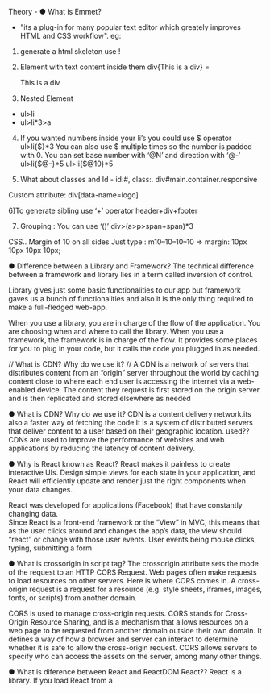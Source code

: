 Theory -
● What is Emmet?
- "its a plug-in for many popular text editor which greately improves HTML and CSS workflow".
eg:
1) generate a html skeleton
use !

2) Element with text content inside them
div{This is a div} = <div>This is a div</div>

3) Nested Element
- ul>li
- ul>li*3>a

4) If you wanted numbers inside your li’s you could use $ operator
ul>li{$}*3
You can also use $ multiple times so the number is padded with 0.
 You can set base number with ‘@N’ and direction with ‘@-’
ul>li{$@-}*5
ul>li{$@10}*5

5) What about classes and Id - id:#, class:.
div#main.container.responsive
<div id="main" class="container responsive"></div>
Custom attribute:
div[data-name=logo]

6)To generate sibling use ‘+’ operator
header+div+footer

7. Grouping : You can use ‘()’ 
div>(a>p>span+span)*3
<div>
<a>
<span></span>
<span></span>
</a>
</div>

CSS..
Margin of 10 on all sides
Just type :
m10–10–10–10  =>  margin: 10px 10px 10px 10px;

● Difference between a Library and Framework?
The technical difference between a framework and library lies in a term called inversion of control.

Library gives just some basic functionalities to our app but framework gaves us a bunch of functionalities and also it is the only thing required to make a full-fledged web-app.

When you use a library, you are in charge of the flow of the application. You are choosing when and where to call the library. 
When you use a framework, the framework is in charge of the flow. It provides some places for you to plug in your code, but it calls the code you plugged in as needed.


// What is CDN? Why do we use it?
// A CDN is a network of servers that distributes content from an “origin” server throughout the world by caching content close to where each end user is accessing the internet via a web-enabled device. The content they request is first stored on the origin server and is then replicated and stored elsewhere as needed


● What is CDN? Why do we use it?
CDN is a content delivery network.its also a faster way of fetching the code
 It is a system of distributed servers that deliver content to a user based on their geographic location. 
 used?? CDNs are used to improve the performance of websites and web applications by reducing the latency of content delivery.


● Why is React known as React?
React makes it painless to create interactive UIs.
 Design simple views for each state in your application, and React will efficiently update and render just the right components when your data changes.

 React was developed for applications (Facebook) that have constantly changing data.  
 Since React is a front-end framework or the “View” in MVC, this means that as the user clicks around and changes the app’s data, 
 the view should “react” or change with those user events. User events being mouse clicks, typing, submitting a form
  


● What is crossorigin in script tag?
The crossorigin attribute sets the mode of the request to an HTTP CORS Request.
Web pages often make requests to load resources on other servers. Here is where CORS comes in.
A cross-origin request is a request for a resource (e.g. style sheets, iframes, images, fonts, or scripts) from another domain.

CORS is used to manage cross-origin requests.
CORS stands for Cross-Origin Resource Sharing, and is a mechanism that allows resources on a web page to be requested from another domain outside their own domain. 
It defines a way of how a browser and server can interact to determine whether it is safe to allow the cross-origin request. 
 CORS allows servers to specify who can access the assets on the server, among many other things.

● What is diference between React and ReactDOM
React?? React is a library. 
If you load React from a <script> tag, top-level APIs are available on the React global.
Indeed it exposes most of the common React features to create and use components.
react is fast bcoz it uses virtual dom, bundlers
virtual dom: Updating the virtual DOM is comparatively faster than updating the actual DOM (via JavaScript).
bundlers:A Node. js bundler compiles many JavaScript code files into a single Js file


ReactDOM?? The react-dom package provides DOM-specific methods that can be used at the top level
 of your app and as an escape hatch to get outside the React model if you need to.

This package is essentially a container used to expose both the client and server sub-packages from a single one. 

// What is diference between React and ReactDOM
// React library is responsible for creating views and ReactDOM library is responsible to actually render UI or manipulating DOM in the browser.


● What is difference between react.development.js and react.production.js files via CDN?
The development build is used - as the name suggests - for development reasons. 
You have Source Maps, debugging and often times hot reloading ability in those builds.

The production build, on the other hand, runs in production mode which means this is the code running on your client's machine.
 The production build runs uglify and builds your source files into one or multiple minimized files. 
 It also extracts CSS and images and of course any other sources you're loading with Webpack. 
 There's also no hot reloading included. Source Maps might be included as separate files depending on your webpack devtool settings.

What specifically separates production from development is dependent on your preferences and requirements, 
which means it pretty much depends on what you write in your Webpack configuration.

● What is async and defer? - see my Youtube video ;)
async and defer both load JavaScript asynchronously without render blocking,
 but async executes as soon as possible while defer runs in sequence toward the end of the loading process, 
 just before the DOMContentLoaded event.

 // What is async and defer?

// Use defer when scripts are dependent on one another

// In Normal script tag -> html parsing is stopped and script is fetched and executes and after that html parsing will be continue
// the script is downloaded asynchronously with the rest of the page without pausing the HTML parsing and the contents of the page are processed and displayed. OR downloads script asynchronously (stops HTML parsing) and executes script (stops HTML parsing)

// browser not to interfere with the HTML parsing and only to execute the script file once the HTML document has been fully parsed.
// downloads script asynchronously (stops HTML parsing) and executes script (after HTML parsing)